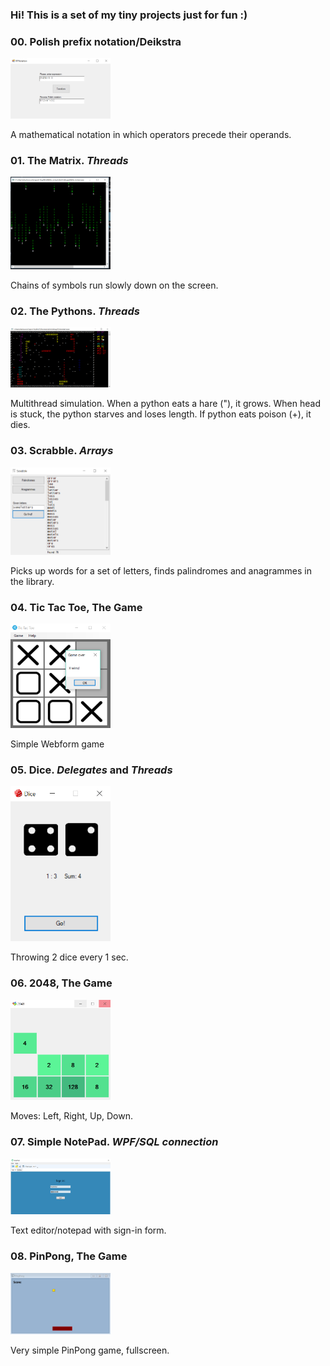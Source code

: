 ### Hi! This is a set of my tiny projects just for fun :)

### 00. Polish prefix notation/Deikstra

<img src="/Screenshots/00.PNG?raw=true" width="160"/>

A mathematical notation in which operators precede their operands.

### 01. The Matrix. *Threads*

<img src="/Screenshots/01.PNG?raw=true" width="160"/>

Chains of symbols run slowly down on the screen.

### 02. The Pythons. *Threads*

<img src="/Screenshots/02.PNG?raw=true" width="160"/>

Multithread simulation. When a python eats a hare ("), it grows. 
When head is stuck, the python starves and loses length. If python eats poison (+), it dies.

### 03. Scrabble. *Arrays*

<img src="/Screenshots/03.PNG?raw=true" width="160"/>

Picks up words for a set of letters, finds palindromes and anagrammes in the library.

### 04. Tic Tac Toe, The Game

<img src="/Screenshots/04.PNG?raw=true" width="160"/>

Simple Webform game 

### 05. Dice. *Delegates* and *Threads*

<img src="/Screenshots/05.PNG?raw=true" width="160"/>

Throwing 2 dice every 1 sec.

### 06. 2048, The Game

<img src="/Screenshots/06.PNG?raw=true" width="160"/>

Moves: Left, Right, Up, Down.

### 07. Simple NotePad. *WPF/SQL connection*

<img src="/Screenshots/07.PNG?raw=true" width="160"/>

Text editor/notepad with sign-in form.

### 08. PinPong, The Game

<img src="/Screenshots/08.PNG?raw=true" width="160"/>

Very simple PinPong game, fullscreen.
